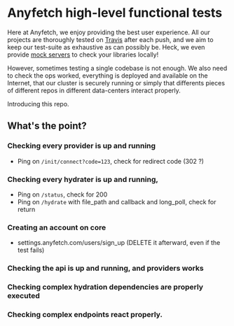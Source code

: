 # Anyfetch high-level functional tests

Here at Anyfetch, we enjoy providing the best user experience.
All our projects are thoroughly tested on [Travis](https://travis-ci.org/) after each push, and we aim to keep our test-suite as exhaustive as can possibly be. Heck, we even provide [mock servers](https://github.com/Papiel/anyfetch.js#helper-functions) to check your libraries locally!

However, sometimes testing a single codebase is not enough.
We also need to check the ops worked, everything is deployed and available on the Internet, that our cluster is securely running or simply that differents pieces of different repos in different data-centers interact properly.

Introducing this repo.

## What's the point?
### Checking every provider is up and running
* Ping on `/init/connect?code=123`, check for redirect code (302 ?)

### Checking every hydrater is up and running,
* Ping on `/status`, check for 200
* Ping on `/hydrate` with file_path and callback and long_poll, check for return

### Creating an account on core
* settings.anyfetch.com/users/sign_up
(DELETE it afterward, even if the test fails)

### Checking the api is up and running, and providers works
### Checking complex hydration dependencies are properly executed
### Checking complex endpoints react properly.

